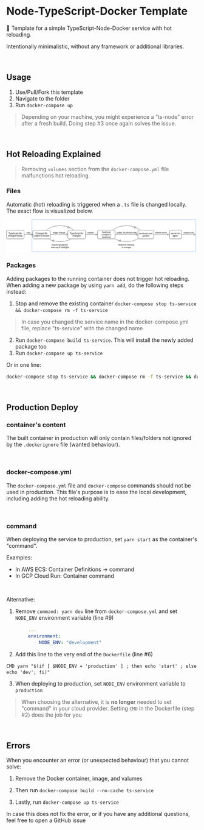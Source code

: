 # Node-TypeScript-Docker Template

🐳 Template for a simple TypeScript-Node-Docker service with hot reloading.

Intentionally minimalistic, without any framework or additional libraries.

<br />

## Usage

1. Use/Pull/Fork this template
2. Navigate to the folder
3. Run `docker-compose up`

> Depending on your machine, you might experience a "ts-node" error after a fresh build. Doing step #3 once again solves the issue.

<br />

## Hot Reloading Explained

> Removing `volumes` section from the `docker-compose.yml` file malfunctions hot reloading.

### Files

Automatic (hot) reloading is triggered when a `.ts` file is changed locally. The exact flow is visualized below.

![TypeScript-Docker-Flow](./hot-reload.png)

### Packages

Adding packages to the running container does not trigger hot reloading. When adding a new package by using `yarn add`, do the following steps instead:

1. Stop and remove the existing container
`docker-compose stop ts-service && docker-compose rm -f ts-service`

> In case you changed the service name in the docker-compose.yml file, replace "ts-service" with the changed name

2. Run `docker-compose build ts-service`. This will install the newly added package too
3. Run `docker-compose up ts-service`

Or in one line:

```Bash
docker-compose stop ts-service && docker-compose rm -f ts-service && docker-compose build ts-service && docker-compose up ts-service
```

<br />

## Production Deploy

### container's content

The built container in production will only contain files/folders not ignored
by the `.dockerignore` file (wanted behaviour).

<br />

### docker-compose.yml

The `docker-compose.yml` file and `docker-compose` commands should not be used in production. This file's purpose is to ease the local development, including adding the hot reloading ability.

<br />

### command

When deploying the service to production, set `yarn start` as the container's "command".

Examples:

- In AWS ECS: Container Definitions -> command
- In GCP Cloud Run: Container command

<br />

Alternative:

1. Remove `command: yarn dev` line from `docker-compose.yml` and set `NODE_ENV` environment variable (line #9)

```yaml
        ...
        environment:
            NODE_ENV: "development"
```

2. Add this line to the very end of the `Dockerfile` (line #6)

```Docker
CMD yarn "$(if [ $NODE_ENV = 'production' ] ; then echo 'start' ; else echo 'dev'; fi)"
```

3. When deploying to production, set `NODE_ENV` environment variable to `production`

> When choosing the alternative, it is **no longer** needed to set "command" in your cloud provider. Setting `CMD` in the Dockerfile (step #2) does the job for you

<br />

## Errors

When you encounter an error (or unexpected behaviour) that you cannot solve:

1. Remove the Docker container, image, and valumes

2. Then run `docker-compose build --no-cache ts-service`

3. Lastly, run `docker-compose up ts-service`

In case this does not fix the error, or if you have any additional questions, feel free to open a GitHub issue
